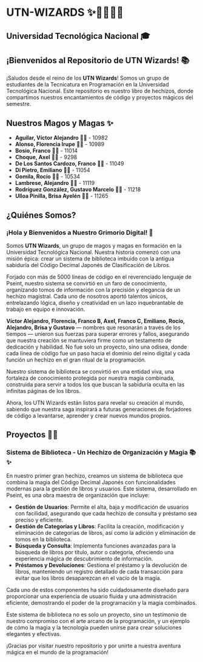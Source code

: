 # UTN-WIZARDS ✨🧙‍♂️🧙‍♀️

## **Universidad Tecnológica Nacional** 🎓

## ¡Bienvenidos al Repositorio de UTN Wizards! 📚

¡Saludos desde el reino de los **UTN Wizards**! Somos un grupo de estudiantes de la Tecnicatura en Programación en la Universidad Tecnológica Nacional. Este repositorio es nuestro libro de hechizos, donde compartimos nuestros encantamientos de código y proyectos mágicos del semestre.

## Nuestros Magos y Magas ✨

- **Aguilar, Víctor Alejandro** 🧙‍♂️ - 10982
- **Alonso, Florencia Irupe** 🧙‍♀️ - 10989
- **Bosio, Franco** 🧙‍♂️ - 11014
- **Choque, Axel** 🧙‍♂️ - 9298
- **De Los Santos Cardozo, Franco** 🧙‍♂️ - 11049
- **Di Pietro, Emiliano** 🧙‍♂️ - 11054
- **Gomila, Rocío** 🧙‍♀️ - 10534
- **Lambrese, Alejandro** 🧙‍♂️ - 11119
- **Rodríguez González, Gustavo Marcelo** 🧙‍♂️ - 11218
- **Ulloa Pinilla, Brisa Ayelén** 🧙‍♀️ - 11265

## ¿Quiénes Somos?

### ¡Hola y Bienvenidos a Nuestro Grimorio Digital! 👋

Somos **UTN Wizards**, un grupo de magos y magas en formación en la Universidad Tecnológica Nacional. Nuestra historia comenzó con una misión épica: crear un sistema de biblioteca imbuido con la antigua sabiduría del Código Decimal Japonés de Clasificación de Libros. 

Forjado con más de 5000 líneas de código en el reverenciado lenguaje de Pseint, nuestro sistema se convirtió en un faro de conocimiento, organizando tomos de información con la precisión y elegancia de un hechizo magistral. Cada uno de nosotros aportó talentos únicos, entrelazando lógica, diseño y creatividad en un lazo inquebrantable de trabajo en equipo e innovación. 

**Víctor Alejandro, Florencia, Franco B, Axel, Franco C, Emiliano, Rocío, Alejandro, Brisa y Gustavo** — nombres que resonarán a través de los tiempos — unieron sus fuerzas para superar errores y fallos, asegurando que nuestra creación se mantuviera firme como un testamento de dedicación y habilidad. No fue solo un proyecto, sino una odisea, donde cada línea de código fue un paso hacia el dominio del reino digital y cada función un hechizo en el gran ritual de la programación.

Nuestro sistema de biblioteca se convirtió en una entidad viva, una fortaleza de conocimiento protegida por nuestra magia combinada, construida para servir a todos los que buscan la sabiduría oculta en las infinitas páginas de los libros.

Ahora, los UTN Wizards están listos para revelar su creación al mundo, sabiendo que nuestra saga inspirará a futuras generaciones de forjadores de código a levantarse, aprender y crear nuevos mundos propios.

## Proyectos 🔮✨

### Sistema de Biblioteca - Un Hechizo de Organización y Magia 📚✨

En nuestro primer gran hechizo, creamos un sistema de biblioteca que combina la magia del Código Decimal Japonés con funcionalidades modernas para la gestión de libros y usuarios. Este sistema, desarrollado en Pseint, es una obra maestra de organización que incluye:

- **Gestión de Usuarios**: Permite el alta, baja y modificación de usuarios con facilidad, asegurando que cada hechizo de consulta y préstamo sea preciso y eficiente.
- **Gestión de Categorías y Libros**: Facilita la creación, modificación y eliminación de categorías de libros, así como la adición y eliminación de tomos en la biblioteca.
- **Búsqueda y Consulta**: Implementa funciones avanzadas para la búsqueda de libros por título, autor o categoría, ofreciendo una experiencia mágica de descubrimiento de información.
- **Préstamos y Devoluciones**: Gestiona el préstamo y la devolución de libros, manteniendo un registro detallado de cada transacción para evitar que los libros desaparezcan en el vacío de la magia.

Cada uno de estos componentes ha sido cuidadosamente diseñado para proporcionar una experiencia de usuario fluida y una administración eficiente, demostrando el poder de la programación y la magia combinados. 

Este sistema de biblioteca no es solo un proyecto, sino un testimonio de nuestro compromiso con el arte arcano de la programación, y un ejemplo de cómo la magia y la tecnología pueden unirse para crear soluciones elegantes y efectivas.

¡Gracias por visitar nuestro repositorio y por unirte a nuestra aventura mágica en el mundo de la programación!



